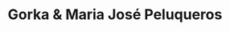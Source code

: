---
title: "Gorka & Maria José Peluqueros"
url: /sevilla/gorka-und-maria-jose-peluqueros/
shop: Friseur
---